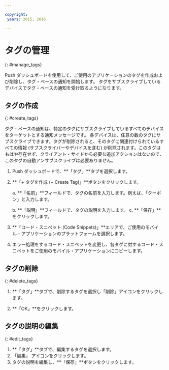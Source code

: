 ```yaml
---

copyright:
 years: 2015, 2016

---
```


# タグの管理
{: #manage_tags}

Push ダッシュボードを使用して、ご使用のアプリケーションのタグを作成および削除し、タグ・ベースの通知を開始します。
タグをサブスクライブしているデバイスでタグ・ベースの通知を受け取るようになります。


## タグの作成
{: #create_tags}

タグ・ベースの通知は、特定のタグにサブスクライブしているすべてのデバイスをターゲットとする通知メッセージです。
各デバイスは、任意の数のタグにサブスクライブできます。タグが削除されると、そのタグに関連付けられているすべての情報 (サブスクライバーやデバイスを含む) が削除されます。このタグはもはや存在せず、クライアント・サイドから必要な追加アクションはないので、このタグの自動アンサブスクライブは必要ありません。

1. Push ダッシュボードで、**「タグ」**タブを選択します。
1. **「+ タグを作成 (+ Create Tag)」**ボタンをクリックします。   

   a. **「名前」**フィールドで、タグの名前を入力します。例えば、「クーポン」と入力します。

   b. **「説明」**フィールドで、タグの説明を入力します。
   c. **「保存」**をクリックします。

1. **「コード・スニペット (Code Snippets)」**エリアで、ご使用のモバイル・アプリケーションのプラットフォームを選択します。

1. エラー処理をするコード・スニペットを変更し、各タグに対するコード・スニペットをご使用のモバイル・アプリケーションにコピーします。


## タグの削除
{: #delete_tags}

1. **「タグ」**タブで、削除するタグを選択し「削除」アイコンをクリックします。

1. **「OK」**をクリックします。

## タグの説明の編集
{: #edit_tags}

1. **「タグ」**タブで、編集するタグを選択します。
1. 「編集」 アイコンをクリックします。
1. タグの説明を編集し、**「保存」**ボタンをクリックします。
